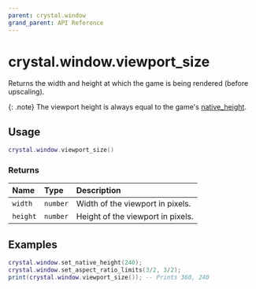 ```yaml
---
parent: crystal.window
grand_parent: API Reference
---
```


# crystal.window.viewport_size

Returns the width and height at which the game is being rendered (before upscaling).

{: .note}
The viewport height is always equal to the game's [native_height](set_native_height).

## Usage

```lua
crystal.window.viewport_size()
```

### Returns

| Name     | Type     | Description                       |
| :------- | :------- | :-------------------------------- |
| `width`  | `number` | Width of the viewport in pixels.  |
| `height` | `number` | Height of the viewport in pixels. |

## Examples

```lua
crystal.window.set_native_height(240);
crystal.window.set_aspect_ratio_limits(3/2, 3/2);
print(crystal.window.viewport_size()); -- Prints 360, 240
```
